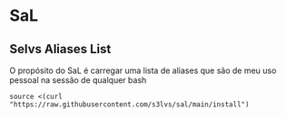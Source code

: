 # SaL

## Selvs Aliases List

O propósito do SaL é carregar uma lista de aliases que são de meu uso pessoal na sessão de qualquer bash

`source <(curl "https://raw.githubusercontent.com/s3lvs/sal/main/install")`
